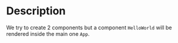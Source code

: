 # Description

We try to create 2 components but a component `HelloWorld` will be rendered inside
the main one `App`.